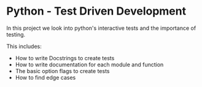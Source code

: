 # Python - Test Driven Development

In this project we look into python's interactive tests and the importance of testing.

This includes:

* How to write Docstrings to create tests
* How to write documentation for each module and function
* The basic option flags to create tests
* How to find edge cases
